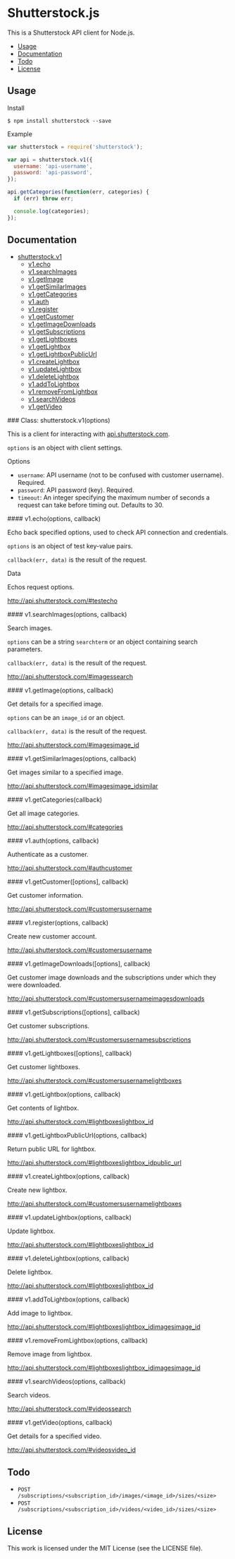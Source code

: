 # Shutterstock.js

This is a Shutterstock API client for Node.js.

 * [Usage](#usage)
 * [Documentation](#documentation)
 * [Todo](#todo)
 * [License](#license)

## Usage

Install

``` console
$ npm install shutterstock --save
```

Example

``` javascript
var shutterstock = require('shutterstock');

var api = shutterstock.v1({
  username: 'api-username',
  password: 'api-password',
});

api.getCategories(function(err, categories) {
  if (err) throw err;

  console.log(categories);
});
```

## Documentation

 * [shutterstock.v1](#v1)
   * [v1.echo](#v1.echo)
   * [v1.searchImages](#v1.searchImages)
   * [v1.getImage](#v1.getImage)
   * [v1.getSimilarImages](#v1.getSimilarImages)
   * [v1.getCategories](#v1.getCategories)
   * [v1.auth](#v1.auth)
   * [v1.register](#v1.register)
   * [v1.getCustomer](#v1.getCustomer)
   * [v1.getImageDownloads](#v1.getImageDownloads)
   * [v1.getSubscriptions](#v1.getSubscriptions)
   * [v1.getLightboxes](#v1.getLightboxes)
   * [v1.getLightbox](#v1.getLightbox)
   * [v1.getLightboxPublicUrl](#v1.getLightboxPublicUrl)
   * [v1.createLightbox](#v1.createLightbox)
   * [v1.updateLightbox](#v1.updateLightbox)
   * [v1.deleteLightbox](#v1.deleteLightbox)
   * [v1.addToLightbox](#v1.addToLightbox)
   * [v1.removeFromLightbox](#v1.removeFromLightbox)
   * [v1.searchVideos](#v1.searchVideos)
   * [v1.getVideo](#v1.getVideo)

<a name="v1"/>
### Class: shutterstock.v1(options)

This is a client for interacting with [api.shutterstock.com](http://api.shutterstock.com).

`options` is an object with client settings.

Options

 * `username`: API username (not to be confused with customer username). Required.
 * `password`: API password (key). Required.
 * `timeout`: An integer specifying the maximum number of seconds a request can take before timing out. Defaults to 30.

<a name="v1.echo"/>
#### v1.echo(options, callback)

Echo back specified options, used to check API connection and credentials.

`options` is an object of test key-value pairs.

`callback(err, data)` is the result of the request.

Data

Echos request options.

http://api.shutterstock.com/#testecho

<a name="v1.searchImages"/>
#### v1.searchImages(options, callback)

Search images.

`options` can be a string `searchterm` or an object containing search parameters.

`callback(err, data)` is the result of the request.

http://api.shutterstock.com/#imagessearch

<a name="v1.getImage"/>
#### v1.getImage(options, callback)

Get details for a specified image.

`options` can be an `image_id` or an object.

`callback(err, data)` is the result of the request.

http://api.shutterstock.com/#imagesimage_id

<a name="v1.getSimilarImages"/>
#### v1.getSimilarImages(options, callback)

Get images similar to a specified image.

http://api.shutterstock.com/#imagesimage_idsimilar

<a name="v1.getCategories"/>
#### v1.getCategories(callback)

Get all image categories.

http://api.shutterstock.com/#categories

<a name="v1.auth"/>
#### v1.auth(options, callback)

Authenticate as a customer.

http://api.shutterstock.com/#authcustomer

<a name="v1.getCustomer"/>
#### v1.getCustomer([options], callback)

Get customer information.

http://api.shutterstock.com/#customersusername

<a name="v1.register"/>
#### v1.register(options, callback)

Create new customer account.

http://api.shutterstock.com/#customersusername

<a name="v1.getImageDownloads"/>
#### v1.getImageDownloads([options], callback)

Get customer image downloads and the subscriptions under which they
were downloaded.

http://api.shutterstock.com/#customersusernameimagesdownloads

<a name="v1.getSubscriptions"/>
#### v1.getSubscriptions([options], callback)

Get customer subscriptions.

http://api.shutterstock.com/#customersusernamesubscriptions

<a name="v1.getLightboxes"/>
#### v1.getLightboxes([options], callback)

Get customer lightboxes.

http://api.shutterstock.com/#customersusernamelightboxes

<a name="v1.getLightbox"/>
#### v1.getLightbox(options, callback)

Get contents of lightbox.

http://api.shutterstock.com/#lightboxeslightbox_id

<a name="v1.getLightboxPublicUrl"/>
#### v1.getLightboxPublicUrl(options, callback)

Return public URL for lightbox.

http://api.shutterstock.com/#lightboxeslightbox_idpublic_url

<a name="v1.createLightbox"/>
#### v1.createLightbox(options, callback)

Create new lightbox.

http://api.shutterstock.com/#customersusernamelightboxes

<a name="v1.updateLightbox"/>
#### v1.updateLightbox(options, callback)

Update lightbox.

http://api.shutterstock.com/#lightboxeslightbox_id

<a name="v1.deleteLightbox"/>
#### v1.deleteLightbox(options, callback)

Delete lightbox.

http://api.shutterstock.com/#lightboxeslightbox_id

<a name="v1.addToLightbox"/>
#### v1.addToLightbox(options, callback)

Add image to lightbox.

http://api.shutterstock.com/#lightboxeslightbox_idimagesimage_id

<a name="v1.removeFromLightbox"/>
#### v1.removeFromLightbox(options, callback)

Remove image from lightbox.

http://api.shutterstock.com/#lightboxeslightbox_idimagesimage_id

<a name="v1.searchVideos"/>
#### v1.searchVideos(options, callback)

Search videos.

http://api.shutterstock.com/#videossearch

<a name="v1.getVideo"/>
#### v1.getVideo(options, callback)

Get details for a specified video.

http://api.shutterstock.com/#videosvideo_id

## Todo

 * `POST /subscriptions/<subscription_id>/images/<image_id>/sizes/<size>`
 * `POST /subscriptions/<subscription_id>/videos/<video_id>/sizes/<size>`

## License

This work is licensed under the MIT License (see the LICENSE file).
